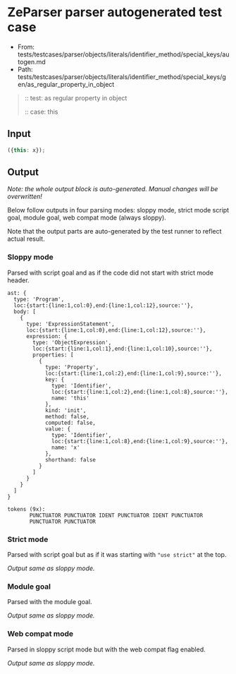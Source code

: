 # ZeParser parser autogenerated test case

- From: tests/testcases/parser/objects/literals/identifier_method/special_keys/autogen.md
- Path: tests/testcases/parser/objects/literals/identifier_method/special_keys/gen/as_regular_property_in_object

> :: test: as regular property in object
>
> :: case: this

## Input


`````js
({this: x});
`````

## Output

_Note: the whole output block is auto-generated. Manual changes will be overwritten!_

Below follow outputs in four parsing modes: sloppy mode, strict mode script goal, module goal, web compat mode (always sloppy).

Note that the output parts are auto-generated by the test runner to reflect actual result.

### Sloppy mode

Parsed with script goal and as if the code did not start with strict mode header.

`````
ast: {
  type: 'Program',
  loc:{start:{line:1,col:0},end:{line:1,col:12},source:''},
  body: [
    {
      type: 'ExpressionStatement',
      loc:{start:{line:1,col:0},end:{line:1,col:12},source:''},
      expression: {
        type: 'ObjectExpression',
        loc:{start:{line:1,col:1},end:{line:1,col:10},source:''},
        properties: [
          {
            type: 'Property',
            loc:{start:{line:1,col:2},end:{line:1,col:9},source:''},
            key: {
              type: 'Identifier',
              loc:{start:{line:1,col:2},end:{line:1,col:8},source:''},
              name: 'this'
            },
            kind: 'init',
            method: false,
            computed: false,
            value: {
              type: 'Identifier',
              loc:{start:{line:1,col:8},end:{line:1,col:9},source:''},
              name: 'x'
            },
            shorthand: false
          }
        ]
      }
    }
  ]
}

tokens (9x):
       PUNCTUATOR PUNCTUATOR IDENT PUNCTUATOR IDENT PUNCTUATOR
       PUNCTUATOR PUNCTUATOR
`````

### Strict mode

Parsed with script goal but as if it was starting with `"use strict"` at the top.

_Output same as sloppy mode._

### Module goal

Parsed with the module goal.

_Output same as sloppy mode._

### Web compat mode

Parsed in sloppy script mode but with the web compat flag enabled.

_Output same as sloppy mode._
